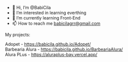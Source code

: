 - 👋 Hi, I’m @BabiCila
- 👀 I’m interested in learning everthing
- 🌱 I’m currently learning Front-End
- 📫 How to reach me babicilagrr@gmail.com

My projects: <br>

Adopet - https://babicila.github.io/Adopet/ <br>
Barbearia Alura - https://babicila.github.io/BarbeariaAlura/ <br>
Alura PLus - https://aluraplus-bay.vercel.app/




<!---
BabiCila/BabiCila is a ✨ special ✨ repository because its `README.md` (this file) appears on your GitHub profile.
You can click the Preview link to take a look at your changes.
--->
